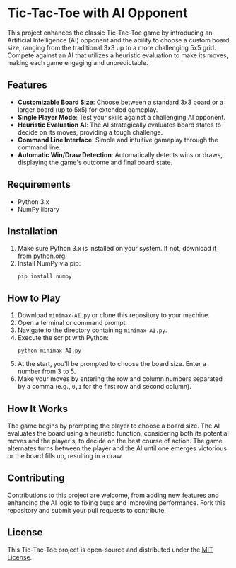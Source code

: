 # Tic-Tac-Toe with AI Opponent

This project enhances the classic Tic-Tac-Toe game by introducing an Artificial Intelligence (AI) opponent and the ability to choose a custom board size, ranging from the traditional 3x3 up to a more challenging 5x5 grid. Compete against an AI that utilizes a heuristic evaluation to make its moves, making each game engaging and unpredictable.

## Features

- **Customizable Board Size**: Choose between a standard 3x3 board or a larger board (up to 5x5) for extended gameplay.
- **Single Player Mode**: Test your skills against a challenging AI opponent.
- **Heuristic Evaluation AI**: The AI strategically evaluates board states to decide on its moves, providing a tough challenge.
- **Command Line Interface**: Simple and intuitive gameplay through the command line.
- **Automatic Win/Draw Detection**: Automatically detects wins or draws, displaying the game's outcome and final board state.

## Requirements

- Python 3.x
- NumPy library

## Installation

1. Make sure Python 3.x is installed on your system. If not, download it from [python.org](https://www.python.org/).
2. Install NumPy via pip:
   ```
   pip install numpy
   ```

## How to Play

1. Download `minimax-AI.py` or clone this repository to your machine.
2. Open a terminal or command prompt.
3. Navigate to the directory containing `minimax-AI.py`.
4. Execute the script with Python:
   ```
   python minimax-AI.py
   ```
5. At the start, you'll be prompted to choose the board size. Enter a number from 3 to 5.
6. Make your moves by entering the row and column numbers separated by a comma (e.g., `0,1` for the first row and second column).

## How It Works

The game begins by prompting the player to choose a board size. The AI evaluates the board using a heuristic function, considering both its potential moves and the player's, to decide on the best course of action. The game alternates turns between the player and the AI until one emerges victorious or the board fills up, resulting in a draw.

## Contributing

Contributions to this project are welcome, from adding new features and enhancing the AI logic to fixing bugs and improving performance. Fork this repository and submit your pull requests to contribute.

## License

This Tic-Tac-Toe project is open-source and distributed under the [MIT License](https://opensource.org/licenses/MIT).
